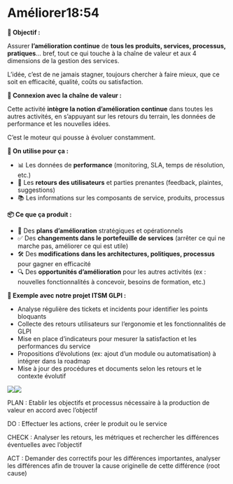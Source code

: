 # Améliorer18:54

**🎯 Objectif :**

Assurer **l’amélioration continue** de **tous les produits, services, processus, pratiques**… bref, tout ce qui touche à la chaîne de valeur et aux 4 dimensions de la gestion des services.

L’idée, c’est de ne jamais stagner, toujours chercher à faire mieux, que ce soit en efficacité, qualité, coûts ou satisfaction.



**🔗 Connexion avec la chaîne de valeur :**

Cette activité **intègre la notion d’amélioration continue** dans toutes les autres activités, en s’appuyant sur les retours du terrain, les données de performance et les nouvelles idées.

C’est le moteur qui pousse à évoluer constamment.



**🧰 On utilise pour ça :**

- 📊 Les données de **performance** (monitoring, SLA, temps de résolution, etc.)
- 📢 Les **retours des utilisateurs** et parties prenantes (feedback, plaintes, suggestions)
- 📚 Les informations sur les composants de service, produits, processus



**📦 Ce que ça produit :**

- 🔄 Des **plans d’amélioration** stratégiques et opérationnels
- ✅ Des **changements dans le portefeuille de services** (arrêter ce qui ne marche pas, améliorer ce qui est utile)
- 🛠️ Des **modifications dans les architectures, politiques, processus** pour gagner en efficacité
- 🔍 Des **opportunités d’amélioration** pour les autres activités (ex : nouvelles fonctionnalités à concevoir, besoins de formation, etc.)



**🧪 Exemple avec notre projet ITSM GLPI :**

- Analyse régulière des tickets et incidents pour identifier les points bloquants
- Collecte des retours utilisateurs sur l’ergonomie et les fonctionnalités de GLPI
- Mise en place d’indicateurs pour mesurer la satisfaction et les performances du service
- Propositions d’évolutions (ex: ajout d’un module ou automatisation) à intégrer dans la roadmap
- Mise à jour des procédures et documents selon les retours et le contexte évolutif

![](../../../media/Cours-Intro-ITIL4-V2-Améliorer-image2.png)![](../../../media/Cours-Intro-ITIL4-V2-Améliorer-image3.png)

PLAN : Etablir les objectifs et processus nécessaire à la production de valeur en accord avec l’objectif

DO : Effectuer les actions, créer le produit ou le service

CHECK : Analyser les retours, les métriques et rechercher les différences éventuelles avec l’objectif

ACT : Demander des correctifs pour les différences importantes, analyser les différences afin de trouver la cause originelle de cette différence (root cause)



